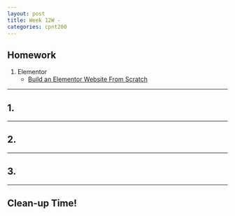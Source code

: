 ```yaml
---
layout: post
title: Week 12W - 
categories: cpnt200
---
```


## Homework
1. Elementor
    - [Build an Elementor Website From Scratch](https://youtu.be/hRjlgmAlZWI)


---

## 1. 

---

## 2. 

---

## 3. 

---

## Clean-up Time!